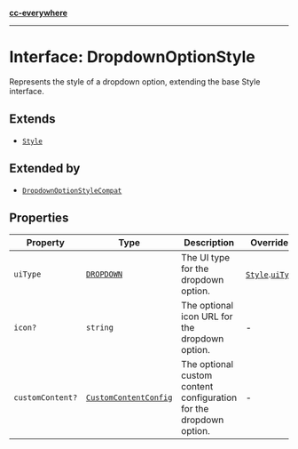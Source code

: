 [**cc-everywhere**](../../../../../index.md)

***

# Interface: DropdownOptionStyle

Represents the style of a dropdown option, extending the base Style interface.

## Extends

- [`Style`](style.md)

## Extended by

- [`DropdownOptionStyleCompat`](dropdown-option-style-compat.md)

## Properties

| Property | Type | Description | Overrides |
| ------ | ------ | ------ | ------ |
| `uiType` | [`DROPDOWN`](../enumerations/export-option-ui.md#dropdown) | The UI type for the dropdown option. | [`Style`](style.md).[`uiType`](style.md#uitype) |
| `icon?` | `string` | The optional icon URL for the dropdown option. | - |
| `customContent?` | [`CustomContentConfig`](custom-content-config.md) | The optional custom content configuration for the dropdown option. | - |
